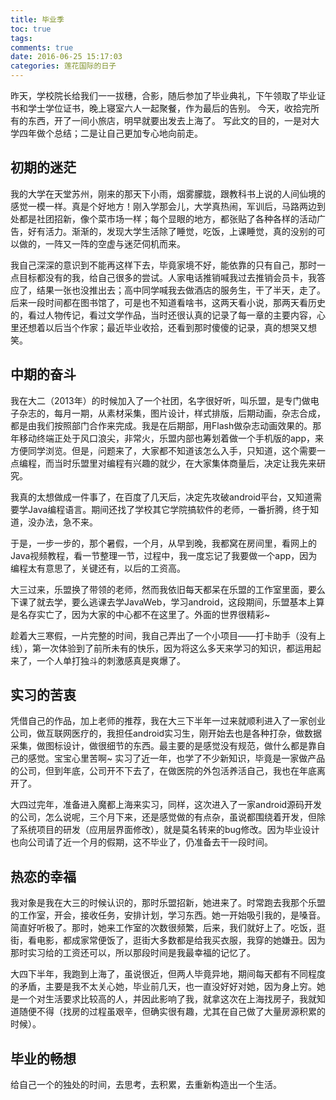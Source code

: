 ```yaml
---
title: 毕业季
toc: true
tags: 
comments: true
date: 2016-06-25 15:17:03
categories: 莲花国际的日子
---
```


昨天，学校院长给我们一一拔穗，合影，随后参加了毕业典礼，下午领取了毕业证书和学士学位证书，晚上寝室六人一起聚餐，作为最后的告别。
今天，收拾完所有的东西，开了一间小旅店，明早就要出发去上海了。
写此文的目的，一是对大学四年做个总结；二是让自己更加专心地向前走。

<!--more-->

## 初期的迷茫

我的大学在天堂苏州，刚来的那天下小雨，烟雾朦胧，跟教科书上说的人间仙境的感觉一模一样。真是个好地方！刚入学那会儿，大学真热闹，军训后，马路两边到处都是社团招新，像个菜市场一样；每个显眼的地方，都张贴了各种各样的活动广告，好有活力。渐渐的，发现大学生活除了睡觉，吃饭，上课睡觉，真的没别的可以做的，一阵又一阵的空虚与迷茫伺机而来。

我自己深深的意识到不能再这样下去，毕竟家境不好，能依靠的只有自己，那时一点目标都没有的我，给自己很多的尝试。人家电话推销喊我过去推销会员卡，我答应了，结果一张也没推出去；高中同学喊我去做酒店的服务生，干了半天，走了。后来一段时间都在图书馆了，可是也不知道看啥书，这两天看小说，那两天看历史的，看过人物传记，看过文学作品，当时还很认真的记录了每一章的主要内容，心里还想着以后当个作家；最近毕业收拾，还看到那时傻傻的记录，真的想哭又想笑。

## 中期的奋斗

我在大二（2013年）的时候加入了一个社团，名字很好听，叫乐盟，是专门做电子杂志的，每月一期，从素材采集，图片设计，样式排版，后期动画，杂志合成，都是由我们按照部门合作来完成。我是在后期部，用Flash做杂志动画效果的。那年移动终端正处于风口浪尖，非常火，乐盟内部也筹划着做一个手机版的app，来方便同学浏览。但是，问题来了，大家都不知道该怎么入手，只知道，这个需要一点编程，而当时乐盟里对编程有兴趣的就少，在大家集体商量后，决定让我先来研究。

我真的太想做成一件事了，在百度了几天后，决定先攻破android平台，又知道需要学Java编程语言。期间还找了学校其它学院搞软件的老师，一番折腾，终于知道，没办法，急不来。

于是，一步一步的，那个暑假，一个月，从早到晚，我都窝在房间里，看网上的Java视频教程，看一节整理一节，过程中，我一度忘记了我要做一个app，因为编程太有意思了，关键还有，以后的工资高。

大三过来，乐盟换了带领的老师，然而我依旧每天都呆在乐盟的工作室里面，要么下课了就去学，要么逃课去学JavaWeb，学习android，这段期间，乐盟基本上算是名存实亡了，因为大家的中心都不在这里了。外面的世界很精彩~

趁着大三寒假，一片完整的时间，我自己弄出了一个小项目——打卡助手（没有上线），第一次体验到了前所未有的快乐，因为将这么多天来学习的知识，都运用起来了，一个人单打独斗的刺激感真是爽爆了。

## 实习的苦衷

凭借自己的作品，加上老师的推荐，我在大三下半年一过来就顺利进入了一家创业公司，做互联网医疗的，我担任android实习生，刚开始去也是各种打杂，做数据采集，做图标设计，做很细节的东西。最主要的是感觉没有规范，做什么都是靠自己的感觉。宝宝心里苦啊~ 实习了近一年，也学了不少新知识，毕竟是一家做产品的公司，但到年底，公司开不下去了，在做医院的外包活养活自己，我也在年底离开了。

大四过完年，准备进入魔都上海来实习，同样，这次进入了一家android源码开发的公司，怎么说呢，三个月下来，还是感觉做的有点杂，虽说都围绕着开发，但除了系统项目的研发（应用层界面修改），就是莫名转来的bug修改。因为毕业设计也向公司请了近一个月的假期，这不毕业了，仍准备去干一段时间。

## 热恋的幸福

我对象是我在大三的时候认识的，那时乐盟招新，她进来了。时常跑去我那个乐盟的工作室，开会，接收任务，安排计划，学习东西。她一开始吸引我的，是嗓音。简直好听极了。那时，她来工作室的次数很频繁，后来，我们就好上了。吃饭，逛街，看电影，都成家常便饭了，逛街大多数都是给我买衣服，我穿的她嫌丑。因为那时实习给的工资还可以，所以那段时间是我最幸福的记忆了。

大四下半年，我跑到上海了，虽说很近，但两人毕竟异地，期间每天都有不同程度的矛盾，主要是我不太关心她，毕业前几天，也一直没好好对她，因为身上穷。她是一个对生活要求比较高的人，并因此影响了我，就拿这次在上海找房子，我就知道随便不得（找房的过程虽艰辛，但确实很有趣，尤其在自己做了大量房源积累的时候）。

## 毕业的畅想

给自己一个的独处的时间，去思考，去积累，去重新构造出一个生活。
